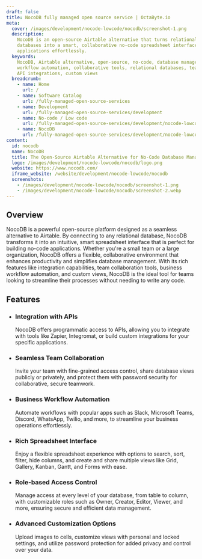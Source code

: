 ```yaml
---
draft: false
title: NocoDB fully managed open source service | OctaByte.io
meta:
  cover: /images/development/nocode-lowcode/nocodb/screenshot-1.png
  description:
    NocoDB is an open-source Airtable alternative that turns relational
    databases into a smart, collaborative no-code spreadsheet interface for building
    applications effortlessly.
  keywords:
    NocoDB, Airtable alternative, open-source, no-code, database management,
    workflow automation, collaborative tools, relational databases, team collaboration,
    API integrations, custom views
  breadcrumb:
    - name: Home
      url: /
    - name: Software Catalog
      url: /fully-managed-open-source-services
    - name: Development
      url: /fully-managed-open-source-services/development
    - name: No-code / Low code
      url: /fully-managed-open-source-services/development/nocode-lowcode
    - name: NocoDB
      url: /fully-managed-open-source-services/development/nocode-lowcode/nocodb
content:
  id: nocodb
  name: NocoDB
  title: The Open-Source Airtable Alternative for No-Code Database Management
  logo: /images/development/nocode-lowcode/nocodb/logo.png
  website: https://www.nocodb.com/
  iframe_website: /website/development/nocode-lowcode/nocodb
  screenshots:
    - /images/development/nocode-lowcode/nocodb/screenshot-1.png
    - /images/development/nocode-lowcode/nocodb/screenshot-2.webp
---
```


## Overview

NocoDB is a powerful open-source platform designed as a seamless alternative to Airtable. By connecting to any relational database, NocoDB transforms it into an intuitive, smart spreadsheet interface that is perfect for building no-code applications. Whether you're a small team or a large organization, NocoDB offers a flexible, collaborative environment that enhances productivity and simplifies database management. With its rich features like integration capabilities, team collaboration tools, business workflow automation, and custom views, NocoDB is the ideal tool for teams looking to streamline their processes without needing to write any code.

## Features

- ### Integration with APIs

  NocoDB offers programmatic access to APIs, allowing you to integrate with tools like Zapier, Integromat, or build custom integrations for your specific applications.

- ### Seamless Team Collaboration

  Invite your team with fine-grained access control, share database views publicly or privately, and protect them with password security for collaborative, secure teamwork.

- ### Business Workflow Automation

  Automate workflows with popular apps such as Slack, Microsoft Teams, Discord, WhatsApp, Twilio, and more, to streamline your business operations effortlessly.

- ### Rich Spreadsheet Interface

  Enjoy a flexible spreadsheet experience with options to search, sort, filter, hide columns, and create and share multiple views like Grid, Gallery, Kanban, Gantt, and Forms with ease.

- ### Role-based Access Control

  Manage access at every level of your database, from table to column, with customizable roles such as Owner, Creator, Editor, Viewer, and more, ensuring secure and efficient data management.

- ### Advanced Customization Options

  Upload images to cells, customize views with personal and locked settings, and utilize password protection for added privacy and control over your data.
